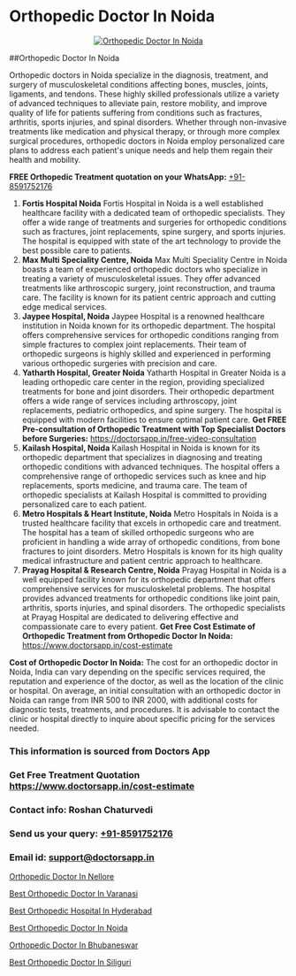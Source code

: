 # Orthopedic Doctor In Noida

<p align="center">
  <a href="https://doctorsapp.in">
    <img src="https://i.ibb.co/tqM3hNg/sqdqdqsddsa.png" alt="Orthopedic Doctor In Noida">
  </a>
</p>
##Orthopedic Doctor In Noida

Orthopedic doctors in Noida specialize in the diagnosis, treatment, and surgery of musculoskeletal conditions affecting bones, muscles, joints, ligaments, and tendons. These highly skilled professionals utilize a variety of advanced techniques to alleviate pain, restore mobility, and improve quality of life for patients suffering from conditions such as fractures, arthritis, sports injuries, and spinal disorders. Whether through non-invasive treatments like medication and physical therapy, or through more complex surgical procedures, orthopedic doctors in Noida employ personalized care plans to address each patient's unique needs and help them regain their health and mobility.

**FREE Orthopedic Treatment quotation on your WhatsApp:**  [+91-8591752176](https://api.whatsapp.com/send?phone=8591752176)

1) **Fortis Hospital Noida**
Fortis Hospital in Noida is a well established healthcare facility with a dedicated team of orthopedic specialists. They offer a wide range of treatments and surgeries for orthopedic conditions such as fractures, joint replacements, spine surgery, and sports injuries. The hospital is equipped with state of the art technology to provide the best possible care to patients.
2) **Max Multi Speciality Centre, Noida**
Max Multi Speciality Centre in Noida boasts a team of experienced orthopedic doctors who specialize in treating a variety of musculoskeletal issues. They offer advanced treatments like arthroscopic surgery, joint reconstruction, and trauma care. The facility is known for its patient centric approach and cutting edge medical services.
3) **Jaypee Hospital, Noida**
Jaypee Hospital is a renowned healthcare institution in Noida known for its orthopedic department. The hospital offers comprehensive services for orthopedic conditions ranging from simple fractures to complex joint replacements. Their team of orthopedic surgeons is highly skilled and experienced in performing various orthopedic surgeries with precision and care.
4) **Yatharth Hospital, Greater Noida**
Yatharth Hospital in Greater Noida is a leading orthopedic care center in the region, providing specialized treatments for bone and joint disorders. Their orthopedic department offers a wide range of services including arthroscopy, joint replacements, pediatric orthopedics, and spine surgery. The hospital is equipped with modern facilities to ensure optimal patient care.
**Get FREE Pre-consultation of Orthopedic Treatment with Top Specialist Doctors before Surgeries:** https://doctorsapp.in/free-video-consultation
5) **Kailash Hospital, Noida**
Kailash Hospital in Noida is known for its orthopedic department that specializes in diagnosing and treating orthopedic conditions with advanced techniques. The hospital offers a comprehensive range of orthopedic services such as knee and hip replacements, sports medicine, and trauma care. The team of orthopedic specialists at Kailash Hospital is committed to providing personalized care to each patient.
6) **Metro Hospitals & Heart Institute, Noida**
Metro Hospitals in Noida is a trusted healthcare facility that excels in orthopedic care and treatment. The hospital has a team of skilled orthopedic surgeons who are proficient in handling a wide array of orthopedic conditions, from bone fractures to joint disorders. Metro Hospitals is known for its high quality medical infrastructure and patient centric approach to healthcare.
7) **Prayag Hospital & Research Centre, Noida**
Prayag Hospital in Noida is a well equipped facility known for its orthopedic department that offers comprehensive services for musculoskeletal problems. The hospital provides advanced treatments for orthopedic conditions like joint pain, arthritis, sports injuries, and spinal disorders. The orthopedic specialists at Prayag Hospital are dedicated to delivering effective and compassionate care to every patient.
**Get Free Cost Estimate of Orthopedic Treatment from Orthopedic Doctor In Noida:** https://www.doctorsapp.in/cost-estimate

**Cost of Orthopedic Doctor In Noida:**
The cost for an orthopedic doctor in Noida, India can vary depending on the specific services required, the reputation and experience of the doctor, as well as the location of the clinic or hospital. On average, an initial consultation with an orthopedic doctor in Noida can range from INR 500 to INR 2000, with additional costs for diagnostic tests, treatments, and procedures. It is advisable to contact the clinic or hospital directly to inquire about specific pricing for the services needed.

### This information is sourced from Doctors App 
### Get Free Treatment Quotation https://www.doctorsapp.in/cost-estimate
### Contact info: Roshan Chaturvedi 
### Send us your query: [+91-8591752176](https://api.whatsapp.com/send?phone=8591752176) 
### Email id: support@doctorsapp.in

[Orthopedic Doctor In Nellore](https://www.linkedin.com/pulse/orthopedic-doctor-nellore-doctorsapp-khulna-1ra4e?trackingId=qRf8uoAYlR46rJjYehvptw%3D%3D&lipi=urn%3Ali%3Apage%3Ad_flagship3_company_admin%3BEfzsr1%2BmQ6eR1XkJR7MU1A%3D%3D)

[Best Orthopedic Doctor In Varanasi](https://www.linkedin.com/pulse/best-orthopedic-doctor-varanasi-doctorsapp-rajshahi-dpxoe?trackingId=sfw9twFT8mOLIrpdAiTZCQ%3D%3D&lipi=urn%3Ali%3Apage%3Ad_flagship3_company_admin%3BtGKQvLKET%2FOkWlJl4W0MBA%3D%3D)

[Best Orthopedic Hospital In Hyderabad](https://medium.com/@vimalrana22/best-orthopedic-hospital-in-hyderabad-e7492a968a31)

[Best Orthopedic Doctor In Noida](https://medium.com/@vimalrana22/best-orthopedic-doctor-in-noida-5fe7448c5c3c)

[Orthopedic Doctor In Bhubaneswar](https://doctors-apps.github.io/doctorsapp/orthopedic-doctor-in-bhubaneswar)

[Best Orthopedic Doctor In Siliguri](https://doctors-apps.github.io/doctorsapp/best-orthopedic-doctor-in-siliguri)

